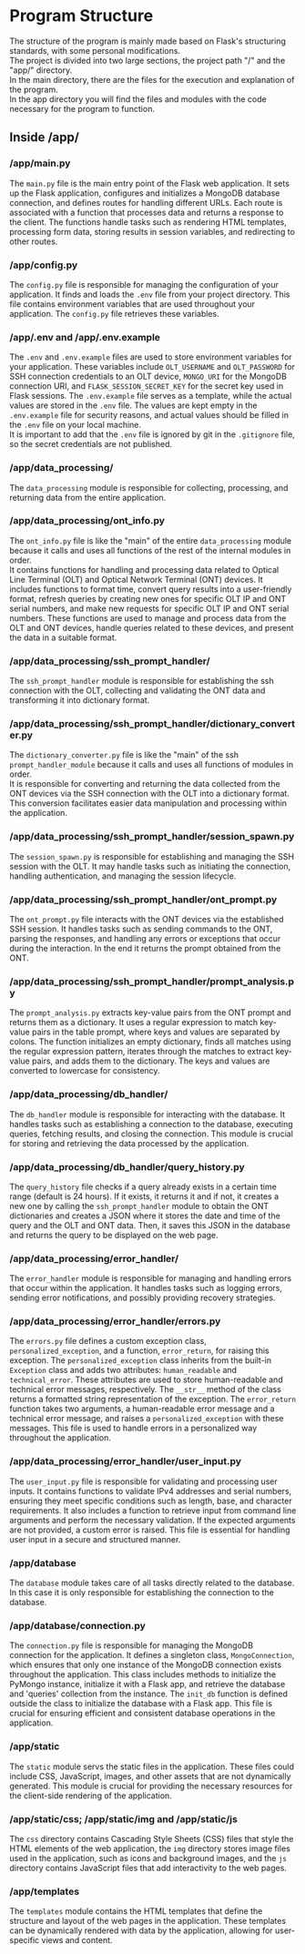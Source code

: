 # Program Structure

The structure of the program is mainly made based on Flask's structuring standards, with some personal modifications.  
The project is divided into two large sections, the project path "/" and the "app/" directory.  
In the main directory, there are the files for the execution and explanation of the program.  
In the app directory you will find the files and modules with the code necessary for the program to function.

## Inside /app/

### /app/main.py

The `main.py` file is the main entry point of the Flask web application. It sets up the Flask application, configures and initializes a MongoDB database connection, and defines routes for handling different URLs. Each route is associated with a function that processes data and returns a response to the client. The functions handle tasks such as rendering HTML templates, processing form data, storing results in session variables, and redirecting to other routes.

### /app/config.py

The `config.py` file is responsible for managing the configuration of your application. It finds and loads the `.env` file from your project directory. This file contains environment variables that are used throughout your application. The `config.py` file retrieves these variables.

### /app/.env and /app/.env.example

The `.env` and `.env.example` files are used to store environment variables for your application. These variables include `OLT_USERNAME` and `OLT_PASSWORD` for SSH connection credentials to an OLT device, `MONGO_URI` for the MongoDB connection URI, and `FLASK_SESSION_SECRET_KEY` for the secret key used in Flask sessions. The `.env.example` file serves as a template, while the actual values are stored in the `.env` file. The values are kept empty in the `.env.example` file for security reasons, and actual values should be filled in the `.env` file on your local machine.  
It is important to add that the `.env` file is ignored by git in the `.gitignore` file, so the secret credentials are not published.

### /app/data_processing/

The `data_processing` module is responsible for collecting, processing, and returning data from the entire application.  

### /app/data_processing/ont_info.py

The `ont_info.py` file is like the "main" of the entire `data_processing` module because it calls and uses all functions of the rest of the internal modules in order.  
It contains functions for handling and processing data related to Optical Line Terminal (OLT) and Optical Network Terminal (ONT) devices. It includes functions to format time, convert query results into a user-friendly format, refresh queries by creating new ones for specific OLT IP and ONT serial numbers, and make new requests for specific OLT IP and ONT serial numbers. These functions are used to manage and process data from the OLT and ONT devices, handle queries related to these devices, and present the data in a suitable format.

### /app/data_processing/ssh_prompt_handler/

The `ssh_prompt_handler` module is responsible for establishing the ssh connection with the OLT, collecting and validating the ONT data and transforming it into dictionary format.

### /app/data_processing/ssh_prompt_handler/dictionary_converter.py

The `dictionary_converter.py` file is like the "main" of the ssh `prompt_handler_module` because it calls and uses all functions of modules in order.  
It is responsible for converting and returning the data collected from the ONT devices via the SSH connection with the OLT into a dictionary format. This conversion facilitates easier data manipulation and processing within the application.

### /app/data_processing/ssh_prompt_handler/session_spawn.py

The `session_spawn.py` is responsible for establishing and managing the SSH session with the OLT. It may handle tasks such as initiating the connection, handling authentication, and managing the session lifecycle.

### /app/data_processing/ssh_prompt_handler/ont_prompt.py

The `ont_prompt.py` file interacts with the ONT devices via the established SSH session. It handles tasks such as sending commands to the ONT, parsing the responses, and handling any errors or exceptions that occur during the interaction. In the end it returns the prompt obtained from the ONT.

### /app/data_processing/ssh_prompt_handler/prompt_analysis.py

The `prompt_analysis.py` extracts key-value pairs from the ONT prompt and returns them as a dictionary. It uses a regular expression to match key-value pairs in the table prompt, where keys and values are separated by colons. The function initializes an empty dictionary, finds all matches using the regular expression pattern, iterates through the matches to extract key-value pairs, and adds them to the dictionary. The keys and values are converted to lowercase for consistency.

### /app/data_processing/db_handler/

The `db_handler` module is responsible for interacting with the database. It handles tasks such as establishing a connection to the database, executing queries, fetching results, and closing the connection. This module is crucial for storing and retrieving the data processed by the application.

### /app/data_processing/db_handler/query_history.py

The `query_history` file checks if a query already exists in a certain time range (default is 24 hours). If it exists, it returns it and if not, it creates a new one by calling the `ssh_prompt_handler` module to obtain the ONT dictionaries and creates a JSON where it stores the date and time of the query and the OLT and ONT data. Then, it saves this JSON in the database and returns the query to be displayed on the web page.

### /app/data_processing/error_handler/

The `error_handler` module is responsible for managing and handling errors that occur within the application. It handles tasks such as logging errors, sending error notifications, and possibly providing recovery strategies.

### /app/data_processing/error_handler/errors.py

The `errors.py` file defines a custom exception class, `personalized_exception`, and a function, `error_return`, for raising this exception. The `personalized_exception` class inherits from the built-in `Exception` class and adds two attributes: `human_readable` and `technical_error`. These attributes are used to store human-readable and technical error messages, respectively. The `__str__` method of the class returns a formatted string representation of the exception. The `error_return` function takes two arguments, a human-readable error message and a technical error message, and raises a `personalized_exception` with these messages. This file is used to handle errors in a personalized way throughout the application.

### /app/data_processing/error_handler/user_input.py

The `user_input.py` file is responsible for validating and processing user inputs. It contains functions to validate IPv4 addresses and serial numbers, ensuring they meet specific conditions such as length, base, and character requirements. It also includes a function to retrieve input from command line arguments and perform the necessary validation. If the expected arguments are not provided, a custom error is raised. This file is essential for handling user input in a secure and structured manner.

### /app/database

The `database` module takes care of all tasks directly related to the database. In this case it is only responsible for establishing the connection to the database.

### /app/database/connection.py

The `connection.py` file is responsible for managing the MongoDB connection for the application. It defines a singleton class, `MongoConnection`, which ensures that only one instance of the MongoDB connection exists throughout the application. This class includes methods to initialize the PyMongo instance, initialize it with a Flask app, and retrieve the database and 'queries' collection from the instance. The `init_db` function is defined outside the class to initialize the database with a Flask app. This file is crucial for ensuring efficient and consistent database operations in the application.

### /app/static

The `static` module servs the static files in the application. These files could include CSS, JavaScript, images, and other assets that are not dynamically generated. This module is crucial for providing the necessary resources for the client-side rendering of the application.

### /app/static/css; /app/static/img and /app/static/js

The `css` directory contains Cascading Style Sheets (CSS) files that style the HTML elements of the web application, the `img` directory stores image files used in the application, such as icons and background images, and the `js` directory contains JavaScript files that add interactivity to the web pages.

### /app/templates

The `templates` module contains the HTML templates that define the structure and layout of the web pages in the application. These templates can be dynamically rendered with data by the application, allowing for user-specific views and content.